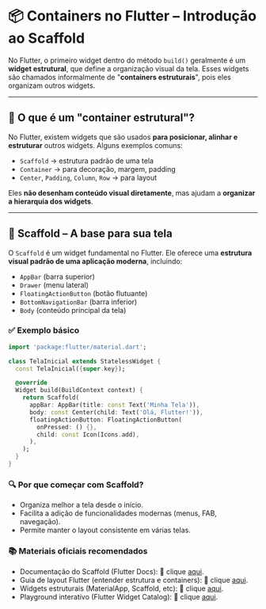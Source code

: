 # 📦 Containers no Flutter – Introdução ao Scaffold

No Flutter, o primeiro widget dentro do método `build()` geralmente é um **widget estrutural**, que define a organização visual da tela. Esses widgets são chamados informalmente de "**containers estruturais**", pois eles organizam outros widgets.

---

## 🔹 O que é um "container estrutural"?

No Flutter, existem widgets que são usados **para posicionar, alinhar e estruturar** outros widgets. Alguns exemplos comuns:

- `Scaffold` → estrutura padrão de uma tela
- `Container` → para decoração, margem, padding
- `Center`, `Padding`, `Column`, `Row` → para layout

Eles **não desenham conteúdo visual diretamente**, mas ajudam a **organizar a hierarquia dos widgets**.

---

## 🧱 Scaffold – A base para sua tela

O `Scaffold` é um widget fundamental no Flutter. Ele oferece uma **estrutura visual padrão de uma aplicação moderna**, incluindo:

- `AppBar` (barra superior)
- `Drawer` (menu lateral)
- `FloatingActionButton` (botão flutuante)
- `BottomNavigationBar` (barra inferior)
- `Body` (conteúdo principal da tela)

### ✅ Exemplo básico

```dart
import 'package:flutter/material.dart';

class TelaInicial extends StatelessWidget {
  const TelaInicial({super.key});

  @override
  Widget build(BuildContext context) {
    return Scaffold(
      appBar: AppBar(title: const Text('Minha Tela')),
      body: const Center(child: Text('Olá, Flutter!')),
      floatingActionButton: FloatingActionButton(
        onPressed: () {},
        child: const Icon(Icons.add),
      ),
    );
  }
}

```

### 🔍 Por que começar com Scaffold?
- Organiza melhor a tela desde o início.   
- Facilita a adição de funcionalidades modernas (menus, FAB, navegação).   
- Permite manter o layout consistente em várias telas.   

### 📚 Materiais oficiais recomendados
- Documentação do Scaffold (Flutter Docs): 🔗 clique [aqui](https://api.flutter.dev/flutter/material/Scaffold-class.html).  
- Guia de layout Flutter (entender estrutura e containers): 🔗 clique [aqui](https://docs.flutter.dev/ui/layout).  
- Widgets estruturais (MaterialApp, Scaffold, etc): 🔗 clique [aqui](https://docs.flutter.dev/ui/widgets/material).  
- Playground interativo (Flutter Widget Catalog): 🔗 clique [aqui](https://flutter.dev/widgets).
